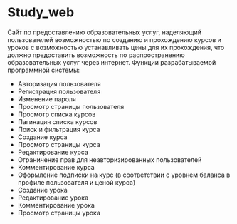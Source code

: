 # Study_web
Cайт по предоставлению образовательных услуг, наделяющий пользователей возможностью по созданию и прохождению курсов и уроков с возможностью устанавливать цены для их прохождения, что должно предоставить возможность по распространению образовательных услуг через интернет. 
Функции разрабатываемой программной системы: 
* Авторизация пользователя
* Регистрация пользователя
* Изменение пароля
*	Просмотр страницы пользователя
*	Просмотр списка курсов
*	Пагинация списка курсов
*	Поиск и фильтрация курса
*	Создание курса
*	Просмотр страницы курса
*	Редактирование курса
*	Ограничение прав для неавторизированных пользователей 
*	Комментирование курса
*	Оформление подписки на курс (в соответствии с уровнем баланса в профиле пользователя и ценой курса)
*	Создание урока
*	Редактирование урока
*	Комментирование урока
*	Просмотр страницы урока

